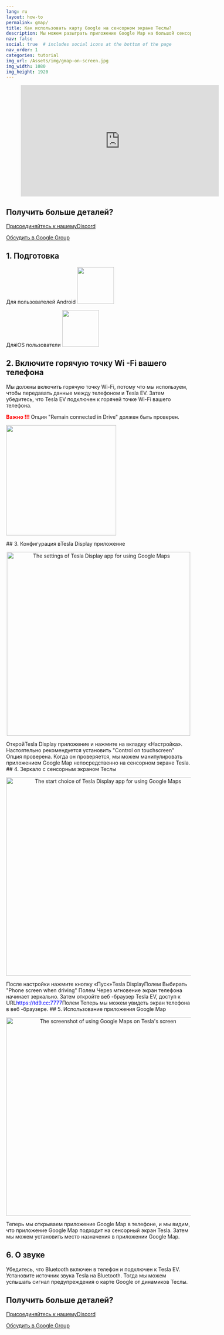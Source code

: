 ```yaml
---
lang: ru
layout: how-to
permalink: gmap/
title: Как использовать карту Google на сенсорном экране Теслы?
description: Мы можем разыграть приложение Google Map на большой сенсорный экран Tesla во время вождения, и даже можем даже манипулировать приложением Google Map на сенсорном экране Tesla.
nav: false
social: true  # includes social icons at the bottom of the page
nav_order: 1
categories: tutorial
img_url: /Assets/img/gmap-on-screen.jpg
img_width: 1080
img_height: 1920
---
```

<!-- _pages/gmap.md -->
<!-- blank line -->
<figure class= "video-container" >
  <iframe width= "540"  height= "303"  src= "https://www.youtube.com/embed/92OYkMitWQI"  frameborder= "0"  allowfullscreen= "true" > </iframe>
</figure>
<!-- blank line -->

## Получить больше деталей?
<p> <a href = "https://discord.gg/Tvbs9uWcN9"  цель = "_blank" > Присоединяйтесь к нашемуDiscord</a> </p>
<p> <a href = "https://groups.google.com/g/tesla-display"  цель = "_blank" > Обсудить в Google Group </a> </p>

## 1. Подготовка
Для пользователей Android
<a id = "googleplay"  href = "https://play.google.com/store/apps/details?id=io.github.blackpill.tesladisplay&referrer=utm_source%3Dgithub%26utm_medium%3Dorganic" >
<img src= "/assets/img/google-play-badge.svg"  height= "100px" >
</a>

ДляiOS пользователи
<a id = "appstore"  href = "https://apps.apple.com/app/tesdisplay-screen-mirror/id6469987744" >
<img src= "/assets/img/app-store-badge.png"  height= "100px" >
</a>

## 2. Включите горячую точку Wi -Fi вашего телефона
<p> Мы должны включить горячую точку Wi-Fi, потому что мы используем, чтобы передавать данные между телефоном и Tesla EV.
Затем убедитесь, что Tesla EV подключен к горячей точке Wi-Fi вашего телефона. </P>
<p><span style= "color: red" > <b> Важно !!! </b></span> Опция "Remain connected in Drive"  должен быть проверен. </p>
<img src= "/assets/img/wifi-connected.jpg"  height= "300px" >
</p>
## 3. Конфигурация вTesla Display приложение
<p style= "text-align: center;" >
<img src= "/assets/img/settings-nav.jpg"  alt= "The settings of Tesla Display app for using Google Maps"  height= "500px" >
</p>
ОткройTesla Display приложение и нажмите на вкладку «Настройка».
Настоятельно рекомендуется установить "Control on touchscreen"  Опция проверена. Когда он проверяется, мы можем манипулировать приложением Google Map непосредственно на сенсорном экране Tesla.
## 4. Зеркало с сенсорным экраном Теслы
<p style= "text-align: center;" >
<img src= "/assets/img/phone-screen.jpg"  alt= "The start choice of Tesla Display app for using Google Maps"  width= "540px" >
</p>
После настройки нажмите кнопку «Пуск»Tesla DisplayПолем Выбирать "Phone screen when driving" Полем Через мгновение экран телефона начинает зеркально.
Затем откройте веб -браузер Tesla EV, доступ к URL<span style= "color:blue" >https://td9.cc:7777</span>Полем Теперь мы можем увидеть экран телефона в веб -браузере.
## 5. Использование приложения Google Map
<p style= "text-align: center;" >
<img src= "/assets/img/gmap-on-screen.jpg"  alt= "The screenshot of using Google Maps on Tesla's screen"  width= "540px" >
</p>
Теперь мы открываем приложение Google Map в телефоне, и мы видим, что приложение Google Map подходит на сенсорный экран Tesla.
Затем мы можем установить место назначения в приложении Google Map.

## 6. О звуке
Убедитесь, что Bluetooth включен в телефон и подключен к Tesla EV.
Установите источник звука Tesla на Bluetooth.
Тогда мы можем услышать сигнал предупреждения о карте Google от динамиков Теслы.

## Получить больше деталей?
<p> <a href = "https://discord.gg/Tvbs9uWcN9"  цель = "_blank" > Присоединяйтесь к нашемуDiscord</a> </p>
<p> <a href = "https://groups.google.com/g/tesla-display"  цель = "_blank" > Обсудить в Google Group </a> </p>

